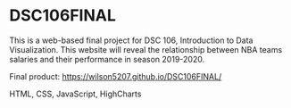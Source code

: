 # DSC106FINAL

This is a web-based final project for DSC 106, Introduction to Data Visualization. This website will reveal the relationship between NBA teams salaries and their performance in season 2019-2020.

Final product: https://wilson5207.github.io/DSC106FINAL/

HTML, CSS, JavaScript, HighCharts
